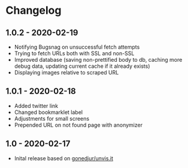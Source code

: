 # Changelog

## 1.0.2 - 2020-02-19

* Notifying Bugsnag on unsuccessful fetch attempts
* Trying to fetch URLs both with SSL and non-SSL
* Improved database (saving non-prettified body to db, caching more debug data, updating current cache if it already exists)
* Displaying images relative to scraped URL

## 1.0.1 - 2020-02-18

* Added twitter link
* Changed bookmarklet label
* Adjustments for small screens
* Prepended URL on not found page with anonymizer

## 1.0 - 2020-02-17

* Inital release based on [gonedjur/unvis.it](https://github.com/gonedjur/unvis.it)
